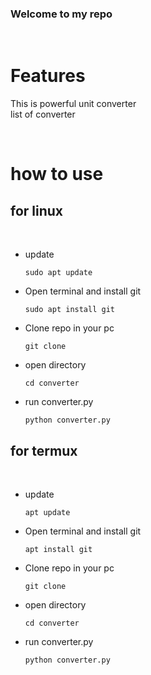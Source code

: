 ### Welcome to my repo

<br>

# **Features**

This is powerful unit converter  
list of converter

<br>

# **how to use**

## for linux

[//]: # (first you need to install python in your computer  )

[//]: # (go to --> https://www.python.org/  )

[//]: # (download and install it  )

<br>

- update

  ```
  sudo apt update
  ```

- Open terminal and install git

    ```
    sudo apt install git
    ```
- Clone repo in your pc

    ```
    git clone 
    ```
- open directory
    ```
    cd converter
    ```
- run converter.py
  ```
  python converter.py
  ```

## for termux

<br>

- update
  ```
  apt update
  ```
- Open terminal and install git

    ```
    apt install git
    ```
- Clone repo in your pc

    ```
    git clone 
    ```
- open directory
    ```
    cd converter
    ```
- run converter.py
  ```
  python converter.py
  ```

<br>


